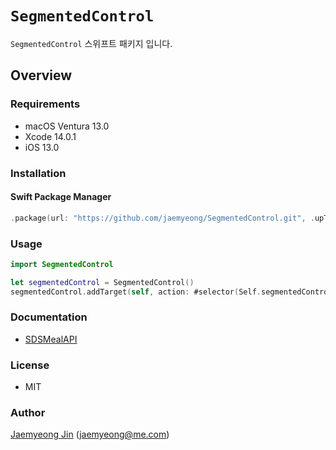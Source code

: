 # ``SegmentedControl``

``SegmentedControl`` 스위프트 패키지 입니다.

## Overview

### Requirements

- macOS Ventura 13.0
- Xcode 14.0.1
- iOS 13.0

### Installation

#### Swift Package Manager

```swift
.package(url: "https://github.com/jaemyeong/SegmentedControl.git", .upToNextMajor(from: "0.1.0"))
```

### Usage

```swift
import SegmentedControl

let segmentedControl = SegmentedControl()
segmentedControl.addTarget(self, action: #selector(Self.segmentedControlChanged(_:)), for: .valueChanged)
```

### Documentation

- [SDSMealAPI](https://segmented-control.jaemyeong.com/docs/documentation/segmentedcontrol/)

### License

- MIT

### Author

[Jaemyeong Jin](https://github.com/jaemyeong) ([jaemyeong@me.com](mailto:jaemyeong@me.com))
